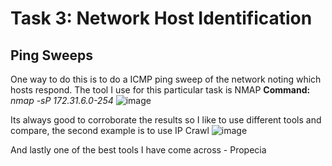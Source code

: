 # Task 3: Network Host Identification

## Ping Sweeps
One way to do this is to do a ICMP ping sweep of the network noting which hosts respond.  The tool I use for this particular task is NMAP
**Command:** *nmap -sP 172.31.6.0-254*
![image](https://user-images.githubusercontent.com/8903296/32115666-93ea9a30-bb3f-11e7-954a-b093a5d029d2.png)

Its always good to corroborate the results so I like to use different tools and compare, the second example is to use IP Crawl
![image](https://user-images.githubusercontent.com/8903296/32115749-eba76afa-bb3f-11e7-8da5-6d0397892a4f.png)

And lastly one of the best tools I have come across - Propecia



